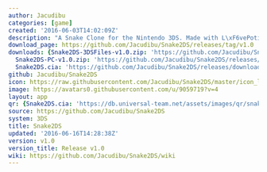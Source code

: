 ```yaml
---
author: Jacudibu
categories: [game]
created: '2016-06-03T14:02:09Z'
description: "A Snake Clone for the Nintendo 3DS. Made with L\xF6vePotion."
download_page: https://github.com/Jacudibu/Snake2DS/releases/tag/v1.0
downloads: {Snake2DS-3DSFiles-v1.0.zip: 'https://github.com/Jacudibu/Snake2DS/releases/download/v1.0/Snake2DS-3DSFiles-v1.0.zip',
  Snake2DS-PC-v1.0.zip: 'https://github.com/Jacudibu/Snake2DS/releases/download/v1.0/Snake2DS-PC-v1.0.zip',
  Snake2DS.cia: 'https://github.com/Jacudibu/Snake2DS/releases/download/v1.0/Snake2DS.cia'}
github: Jacudibu/Snake2DS
icon: https://raw.githubusercontent.com/Jacudibu/Snake2DS/master/icon_large.png
image: https://avatars0.githubusercontent.com/u/9059719?v=4
layout: app
qr: {Snake2DS.cia: 'https://db.universal-team.net/assets/images/qr/snake2ds.cia.png'}
source: https://github.com/Jacudibu/Snake2DS
system: 3DS
title: Snake2DS
updated: '2016-06-16T14:28:38Z'
version: v1.0
version_title: Release v1.0
wiki: https://github.com/Jacudibu/Snake2DS/wiki
---
```


